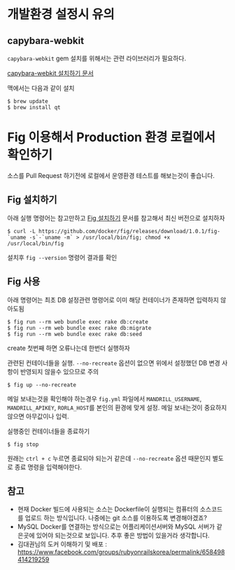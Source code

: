 # 개발환경 설정시 유의

## capybara-webkit

`capybara-webkit` gem 설치를 위해서는 관련 라이브러리가 필요하다.

[capybara-webkit 설치하기 문서](https://github.com/thoughtbot/capybara-webkit/wiki/Installing-Qt-and-compiling-capybara-webkit)

맥에서는 다음과 같이 설치

```shell
$ brew update
$ brew install qt
```


# Fig 이용해서 Production 환경 로컬에서 확인하기

소스를 Pull Request 하기전에 로컬에서 운영환경 테스트를 해보는것이 좋습니다.

## Fig 설치하기

아래 실행 명령어는 참고만하고 [Fig 설치하기](http://www.fig.sh/install.html) 문서를 참고해서 최신 버전으로 설치하자

```shell
$ curl -L https://github.com/docker/fig/releases/download/1.0.1/fig-`uname -s`-`uname -m` > /usr/local/bin/fig; chmod +x /usr/local/bin/fig
```

설치후 `fig --version` 명령어 결과를 확인

## Fig 사용

아래 명령어는 최초 DB 설정관련 명령어로 이미 해당 컨테이너가 존재하면 입력하지 않아도됨

```
$ fig run --rm web bundle exec rake db:create
$ fig run --rm web bundle exec rake db:migrate
$ fig run --rm web bundle exec rake db:seed
```

create 첫번째 하면 오류나는데 한번더 실행하자

관련된 컨테이너들을 실행. `--no-recreate` 옵션이 없으면 위에서 설정했던 DB 변경 사항이 반영되지 않을수 있으므로 주의

```
$ fig up --no-recreate
```

메일 보내는것을 확인해야 하는경우 `fig.yml` 파일에서 `MANDRILL_USERNAME`, `MANDRILL_APIKEY`, `RORLA_HOST`를 본인의 환경에 맞게 설정. 메일 보내는것이 중요하지 않으면 아무값이나 입력.

실행중인 컨테이너들을 종료하기

```
$ fig stop
```

원래는 `ctrl + c` 누르면 종료되야 되는거 같은데 `--no-recreate` 옵션 때문인지 별도로 종료 명령을 입력해야한다.


## 참고

- 현재 Docker 빌드에 사용되는 소스는 Dockerfile이 실행되는 컴퓨터의 소스코드를 업로드 하는 방식입니다. 나중에는 git 소스를 이용하도록 변경해야겠죠? 
- MySQL Docker를 연결하는 방식으로는 어플리케이션서버와 MySQL 서버가 같은곳에 있어야 되는것으로 보입니다. 추후 좋은 방법이 있을거라 생각합니다.
- 김대권님의 도커 이해하기 및 배포 : https://www.facebook.com/groups/rubyonrailskorea/permalink/658498414219259